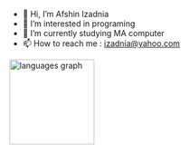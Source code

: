 - 👋 Hi, I’m Afshin Izadnia
- 👀 I’m interested in programing
- 🌱 I’m currently studying MA computer
- 📫 How to reach me : izadnia@yahoo.com
<div alig="left">
  <img src="https://github-readme-stats.vercel.app/api/top-langs?username=izadnia&locale=en&hide_title=false&layout=compact&card_width=320&langs_count=5&hide_border=true&theme=transparent " height='150' alt="languages graph">
</div>
<!---
izadnia/izadnia is a ✨ special ✨ repository because its `README.md` (this file) appears on your GitHub profile.
You can click the Preview link to take a look at your changes.
--->
